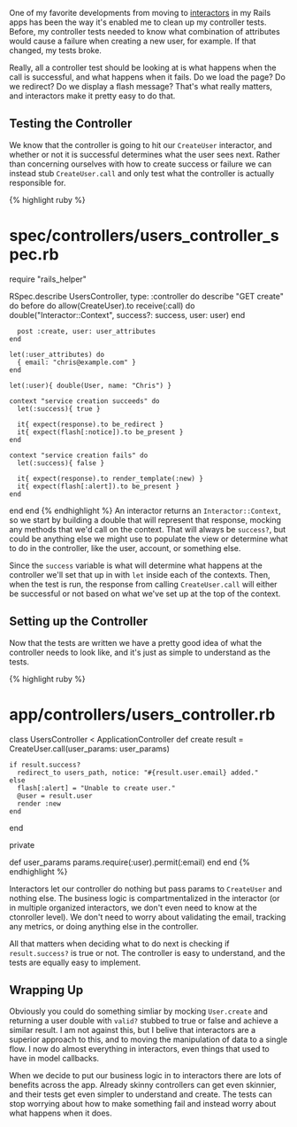 One of my favorite developments from moving to [interactors](http://github.com/collectiveidea/interactor) in my Rails apps has been the way it's enabled me to clean up my controller tests. Before, my controller tests needed to know what combination of attributes would cause a failure when creating a new user, for example. If that changed, my tests broke.

Really, all a controller test should be looking at is what happens when the call is successful, and what happens when it fails. Do we load the page? Do we redirect? Do we display a flash message? That's what really matters, and interactors make it pretty easy to do that.

## Testing the Controller
We know that the controller is going to hit our `CreateUser` interactor, and whether or not it is successful determines what the user sees next. Rather than concerning ourselves with how to create success or failure we can instead stub `CreateUser.call` and only test what the controller is actually responsible for.

{% highlight ruby %}
# spec/controllers/users_controller_spec.rb
require "rails_helper"

RSpec.describe UsersController, type: :controller do
  describe "GET create" do
    before do
      allow(CreateUser).to receive(:call) do
        double("Interactor::Context", success?: success, user: user)
      end

      post :create, user: user_attributes
    end

    let(:user_attributes) do
      { email: "chris@example.com" }
    end

    let(:user){ double(User, name: "Chris") }

    context "service creation succeeds" do
      let(:success){ true }

      it{ expect(response).to be_redirect }
      it{ expect(flash[:notice]).to be_present }
    end

    context "service creation fails" do
      let(:success){ false }

      it{ expect(response).to render_template(:new) }
      it{ expect(flash[:alert]).to be_present }
    end
  end
end
{% endhighlight %}
An interactor returns an `Interactor::Context`, so we start by building a double that will represent that response, mocking any methods that we'd call on the context. That will always be `success?`, but could be anything else we might use to populate the view or determine what to do in the controller, like the user, account, or something else.

Since the `success` variable is what will determine what happens at the controller we'll set that up in with `let` inside each of the contexts. Then, when the test is run, the response from calling `CreateUser.call` will either be successful or not based on what we've set up at the top of the context.

## Setting up the Controller
Now that the tests are written we have a pretty good idea of what the controller needs to look like, and it's just as simple to understand as the tests.

{% highlight ruby %}
# app/controllers/users_controller.rb
class UsersController < ApplicationController
  def create
    result = CreateUser.call(user_params: user_params)

    if result.success?
      redirect_to users_path, notice: "#{result.user.email} added."
    else
      flash[:alert] = "Unable to create user."
      @user = result.user
      render :new
    end
  end

private

  def user_params
    params.require(:user).permit(:email)
  end
end
{% endhighlight %}

Interactors let our controller do nothing but pass params to `CreateUser` and nothing else. The business logic is compartmentalized in the interactor (or in multiple organized interactors, we don't even need to know at the ctonroller level). We don't need to worry about validating the email, tracking any metrics, or doing anything else in the controller.

All that matters when deciding what to do next is checking if `result.success?` is true or not. The controller is easy to understand, and the tests are equally easy to implement.

## Wrapping Up
Obviously you could do something simliar by mocking `User.create` and returning a user double with `valid?` stubbed to true or false and achieve a similar result. I am not against this, but I belive that interactors are a superior approach to this, and to moving the manipulation of data to a single flow. I now do almost everything in interactors, even things that used to have in model callbacks.

When we decide to put our business logic in to interactors there are lots of benefits across the app. Already skinny controllers can get even skinnier, and their tests get even simpler to understand and create. The tests can stop worrying about how to make something fail and instead worry about what happens when it does.

